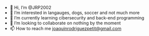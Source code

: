 - 👋 Hi, I’m @JRP2002
- 👀 I’m interested in langauges, dogs, soccer and not much more
- 🌱 I’m currently learning cibersecurity and back-end programming
- 💞️ I’m looking to collaborate on nothing by the moment
- 📫 How to reach me joaquinrodriguezpetit@gmail.com

<!---
BaBlBsAs/BaBlBsAs is a ✨ special ✨ repository because its `README.md` (this file) appears on your GitHub profile.
You can click the Preview link to take a look at your changes.
--->
